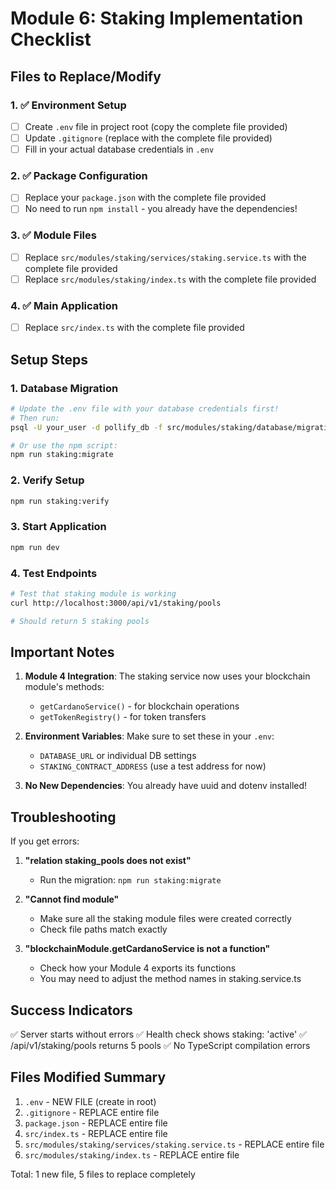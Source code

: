 # Module 6: Staking Implementation Checklist

## Files to Replace/Modify

### 1. ✅ Environment Setup
- [ ] Create `.env` file in project root (copy the complete file provided)
- [ ] Update `.gitignore` (replace with the complete file provided)
- [ ] Fill in your actual database credentials in `.env`

### 2. ✅ Package Configuration
- [ ] Replace your `package.json` with the complete file provided
- [ ] No need to run `npm install` - you already have the dependencies!

### 3. ✅ Module Files
- [ ] Replace `src/modules/staking/services/staking.service.ts` with the complete file provided
- [ ] Replace `src/modules/staking/index.ts` with the complete file provided

### 4. ✅ Main Application
- [ ] Replace `src/index.ts` with the complete file provided

## Setup Steps

### 1. Database Migration
```bash
# Update the .env file with your database credentials first!
# Then run:
psql -U your_user -d pollify_db -f src/modules/staking/database/migrations/001_create_staking_tables.sql

# Or use the npm script:
npm run staking:migrate
```

### 2. Verify Setup
```bash
npm run staking:verify
```

### 3. Start Application
```bash
npm run dev
```

### 4. Test Endpoints
```bash
# Test that staking module is working
curl http://localhost:3000/api/v1/staking/pools

# Should return 5 staking pools
```

## Important Notes

1. **Module 4 Integration**: The staking service now uses your blockchain module's methods:
   - `getCardanoService()` - for blockchain operations
   - `getTokenRegistry()` - for token transfers

2. **Environment Variables**: Make sure to set these in your `.env`:
   - `DATABASE_URL` or individual DB settings
   - `STAKING_CONTRACT_ADDRESS` (use a test address for now)

3. **No New Dependencies**: You already have uuid and dotenv installed!

## Troubleshooting

If you get errors:

1. **"relation staking_pools does not exist"**
   - Run the migration: `npm run staking:migrate`

2. **"Cannot find module"**
   - Make sure all the staking module files were created correctly
   - Check file paths match exactly

3. **"blockchainModule.getCardanoService is not a function"**
   - Check how your Module 4 exports its functions
   - You may need to adjust the method names in staking.service.ts

## Success Indicators

✅ Server starts without errors
✅ Health check shows staking: 'active'
✅ /api/v1/staking/pools returns 5 pools
✅ No TypeScript compilation errors

## Files Modified Summary

1. `.env` - NEW FILE (create in root)
2. `.gitignore` - REPLACE entire file
3. `package.json` - REPLACE entire file  
4. `src/index.ts` - REPLACE entire file
5. `src/modules/staking/services/staking.service.ts` - REPLACE entire file
6. `src/modules/staking/index.ts` - REPLACE entire file

Total: 1 new file, 5 files to replace completely
